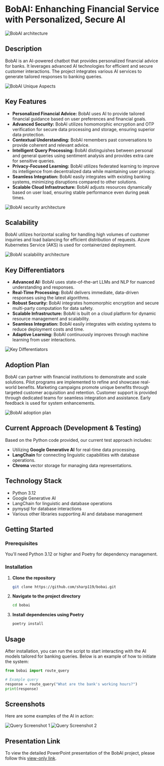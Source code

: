 
# BobAI: Enhanching Financial Service with Personalized, Secure AI

![BobAI architecture](assests/diagrams/architecture_simplified.png)

## Description
BobAI is an AI-powered chatbot that provides personalized financial advice for banks. It leverages advanced AI technologies for efficient and secure customer interactions. The project integrates various AI services to generate tailored responses to banking queries.

![BobAI Unique Aspects](assests/diagrams/unique_aspects_better.png)


## Key Features

- **Personalized Financial Advice:** BobAI uses AI to provide tailored financial guidance based on user preferences and financial goals.
- **Advanced Security:** BobAI utilizes homomorphic encryption and OTP verification for secure data processing and storage, ensuring superior data protection.
- **Contextual Understanding:** BobAI remembers past conversations to provide coherent and relevant advice.
- **Intelligent Query Processing:** BobAI distinguishes between personal and general queries using sentiment analysis and provides extra care for sensitive queries.
- **Privacy-Focused Learning:** BobAI utilizes federated learning to improve its intelligence from decentralized data while maintaining user privacy.
- **Seamless Integration:** BobAI easily integrates with existing banking systems, minimizing disruptions compared to other solutions.
- **Scalable Cloud Infrastructure:** BobAI adjusts resources dynamically based on user load, ensuring stable performance even during peak times.

![BobAI security architecture](assests/diagrams/hero.png)

## Scalability

BobAI utilizes horizontal scaling for handling high volumes of customer inquiries and load balancing for efficient distribution of requests. Azure Kubernetes Service (AKS) is used for containerized deployment.

![BobAI scalability architecture](assests/diagrams/scale.png)



## Key Differentiators

- **Advanced AI:** BobAI uses state-of-the-art LLMs and NLP for nuanced understanding and responses.
- **Real-Time Processing:** BobAI delivers immediate, data-driven responses using the latest algorithms.
- **Robust Security:** BobAI integrates homomorphic encryption and secure multi-party computation for data safety.
- **Scalable Infrastructure:** BobAI is built on a cloud platform for dynamic resource management and scalability.
- **Seamless Integration:** BobAI easily integrates with existing systems to reduce deployment costs and time.
- **Adaptive Learning:** BobAI continuously improves through machine learning from user interactions.

![Key Differentiators ](assests/diagrams/differentiators.png)


## Adoption Plan

BobAI can partner with financial institutions to demonstrate and scale solutions. Pilot programs are implemented to refine and showcase real-world benefits. Marketing campaigns promote unique benefits through targeted customer acquisition and retention. Customer support is provided through dedicated teams for seamless integration and assistance. Early feedback is used for system enhancements.

![BobAI adoption plan](assests/diagrams/adoptation_plan.png)

## Current Approach (Development & Testing)
Based on the Python code provided, our current test approach includes:
- Utilizing **Google Generative AI** for real-time data processing.
- **LangChain** for connecting linguistic capabilities with database operations.
- **Chroma** vector storage for managing data representations.

## Technology Stack
- Python 3.12
- Google Generative AI
- LangChain for linguistic and database operations
- pymysql for database interactions
- Various other libraries supporting AI and database management

## Getting Started

### Prerequisites
You'll need Python 3.12 or higher and Poetry for dependency management.

### Installation

1. **Clone the repository**
   ```bash
   git clone https://github.com/sharp119/bobai.git
   ```

2. **Navigate to the project directory**
   ```bash
   cd bobai
   ```

3. **Install dependencies using Poetry**
   ```bash
   poetry install
   ```

## Usage

After installation, you can run the script to start interacting with the AI models tailored for banking queries. Below is an example of how to initiate the system:

```python
from bobai import route_query

# Example query
response = route_query("What are the bank's working hours?")
print(response)
```

## Screenshots
Here are some examples of the AI in action:

![Query Screenshot 1](assests/screenshots/query1.png)
![Query Screenshot 2](assests/screenshots/query2.png)


## Presentation Link
To view the detailed PowerPoint presentation of the BobAI project, please follow this [view-only link](https://bit.ly/bobai_presentation).
